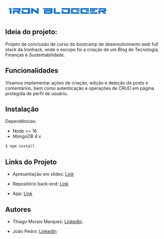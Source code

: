 ![alt text](https://github.com/THGMMX/Projeto-03-Front/blob/main/public/Logo.png)

## Ideia do projeto:

Projeto de conclusão de curso do bootcamp de desenvolvimento web full stack da Ironhack, onde o escopo foi a criação de um Blog de Tecnologia, Finanças e Sustentabilidade.

## Funcionalidades

Visamos implementar ações de criação, edição e deleção de posts e comentários, bem como autenticação e operações de CRUD em página protegida de perfil de usuário.

## Instalação

Dependências:

- Node >= 16
- MongoDB 4.x
 
```sh
$ npm install
```

## Links do Projeto

* Apresentação em slides: [Link](https://docs.google.com/presentation/d/e/2PACX-1vTPr572gwdh_3VZrYhmjIZ3W_5mg3VDducTdynPFb-GOR5JzP7yKQ7NJHcR7dzouyIq7qdBVIbQdkKT/pub?start=false&loop=false&delayms=3000)

* Repositório back-end: [Link](https://github.com/THGMMX/Projeto-03)

* App: [Link](https://iron-blogger.netlify.app/)

## Autores

* Thiago Morais Marques: [LinkedIn](https://www.linkedin.com/in/thiago-morais-marques). 

* João Pedro: [LinkedIn](https://www.linkedin.com/in/joaopedro-teo/)
